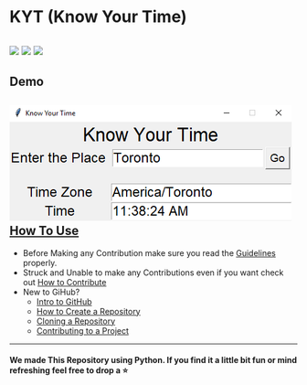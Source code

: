 # KYT (Know Your Time)
![](https://img.shields.io/twitter/follow/IamAbir82?color=Black&label=Abir%20Bhattacharya&logo=Twitter&style=flat-square)
![](https://img.shields.io/github/forks/abirbhattacharya82/Know-Your-Time?color=green&logo=github&style=plastic)
![](https://img.shields.io/github/stars/abirbhattacharya82/Know-Your-Time?color=green&logo=github&style=plastic)
------------------------------
## Demo
![](Demo.png)
[How To Use](Manual.md)
-------------------------------
* Before Making any Contribution make sure you read the [Guidelines](Guidelines.md) properly.
* Struck and Unable to make any Contributions even if you want check out [How to Contribute](how_to_contribute.md)
* New to GiHub?
  * [Intro to GitHub](https://www.youtube.com/watch?v=V4K6Dy9DWm8)
  * [How to Create a Repository](https://www.youtube.com/watch?v=VWzQSXCTLOM)
  * [Cloning a Repository](https://www.youtube.com/watch?v=L2_XikMM0nI)
  * [Contributing to a Project](https://www.youtube.com/watch?v=b-hGpPrVcus)
-------------------------------- 
#### We made This Repository using Python. If you find it a little bit fun or mind refreshing feel free to drop a :star:
